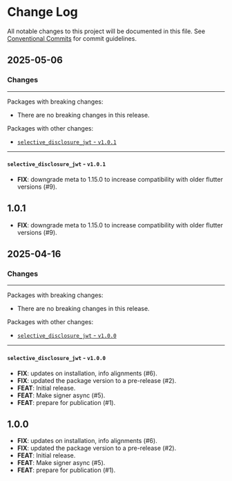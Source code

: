 # Change Log

All notable changes to this project will be documented in this file.
See [Conventional Commits](https://conventionalcommits.org) for commit guidelines.

## 2025-05-06

### Changes

---

Packages with breaking changes:

 - There are no breaking changes in this release.

Packages with other changes:

 - [`selective_disclosure_jwt` - `v1.0.1`](#selective_disclosure_jwt---v101)

---

#### `selective_disclosure_jwt` - `v1.0.1`

 - **FIX**: downgrade meta to 1.15.0 to increase compatibility with older flutter versions (#9).

## 1.0.1

 - **FIX**: downgrade meta to 1.15.0 to increase compatibility with older flutter versions (#9).


## 2025-04-16

### Changes

---

Packages with breaking changes:

 - There are no breaking changes in this release.

Packages with other changes:

 - [`selective_disclosure_jwt` - `v1.0.0`](#selective_disclosure_jwt---v110)

---

#### `selective_disclosure_jwt` - `v1.0.0`

 - **FIX**: updates on installation, info alignments (#6).
 - **FIX**: updated the package version to a pre-release (#2).
 - **FEAT**: Initial release.
 - **FEAT**: Make signer async (#5).
 - **FEAT**: prepare for publication (#1).

## 1.0.0

 - **FIX**: updates on installation, info alignments (#6).
 - **FIX**: updated the package version to a pre-release (#2).
 - **FEAT**: Initial release.
 - **FEAT**: Make signer async (#5).
 - **FEAT**: prepare for publication (#1).